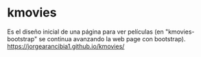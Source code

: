 # kmovies
Es el diseño inicial de una página para ver películas (en "kmovies-bootstrap" se continua avanzando la web page con bootstrap).
https://jorgearancibia1.github.io/kmovies/
